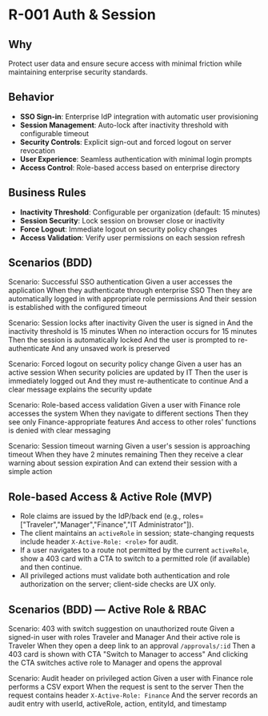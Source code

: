 # R-001 Auth & Session

## Why
Protect user data and ensure secure access with minimal friction while maintaining enterprise security standards.

## Behavior
- **SSO Sign-in**: Enterprise IdP integration with automatic user provisioning
- **Session Management**: Auto-lock after inactivity threshold with configurable timeout
- **Security Controls**: Explicit sign-out and forced logout on server revocation
- **User Experience**: Seamless authentication with minimal login prompts
- **Access Control**: Role-based access based on enterprise directory

## Business Rules
- **Inactivity Threshold**: Configurable per organization (default: 15 minutes)
- **Session Security**: Lock session on browser close or inactivity
- **Force Logout**: Immediate logout on security policy changes
- **Access Validation**: Verify user permissions on each session refresh

## Scenarios (BDD)
Scenario: Successful SSO authentication
Given a user accesses the application
When they authenticate through enterprise SSO
Then they are automatically logged in with appropriate role permissions
And their session is established with the configured timeout

Scenario: Session locks after inactivity
Given the user is signed in
And the inactivity threshold is 15 minutes
When no interaction occurs for 15 minutes
Then the session is automatically locked
And the user is prompted to re-authenticate
And any unsaved work is preserved

Scenario: Forced logout on security policy change
Given a user has an active session
When security policies are updated by IT
Then the user is immediately logged out
And they must re-authenticate to continue
And a clear message explains the security update

Scenario: Role-based access validation
Given a user with Finance role accesses the system
When they navigate to different sections
Then they see only Finance-appropriate features
And access to other roles' functions is denied with clear messaging

Scenario: Session timeout warning
Given a user's session is approaching timeout
When they have 2 minutes remaining
Then they receive a clear warning about session expiration
And can extend their session with a simple action

## Role-based Access & Active Role (MVP)
- Role claims are issued by the IdP/back end (e.g., roles=["Traveler","Manager","Finance","IT Administrator"]).
- The client maintains an `activeRole` in session; state-changing requests include header `X-Active-Role: <role>` for audit.
- If a user navigates to a route not permitted by the current `activeRole`, show a 403 card with a CTA to switch to a permitted role (if available) and then continue.
- All privileged actions must validate both authentication and role authorization on the server; client-side checks are UX only.

## Scenarios (BDD) — Active Role & RBAC
Scenario: 403 with switch suggestion on unauthorized route
Given a signed-in user with roles Traveler and Manager
And their active role is Traveler
When they open a deep link to an approval `/approvals/:id`
Then a 403 card is shown with CTA "Switch to Manager to access"
And clicking the CTA switches active role to Manager and opens the approval

Scenario: Audit header on privileged action
Given a user with Finance role performs a CSV export
When the request is sent to the server
Then the request contains header `X-Active-Role: Finance`
And the server records an audit entry with userId, activeRole, action, entityId, and timestamp
